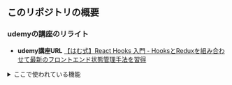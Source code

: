 ## このリポジトリの概要

### udemyの講座のリライト

- **udemy講座URL**
   [【はむ式】React Hooks 入門 - HooksとReduxを組み合わせて最新のフロントエンド状態管理手法を習得](https://www.udemy.com/user/ham-san/)

<details>

<summary>ここで使われている機能</summary>

- React Hooks
   - useState
   - useReducer
   - useContext

</details>